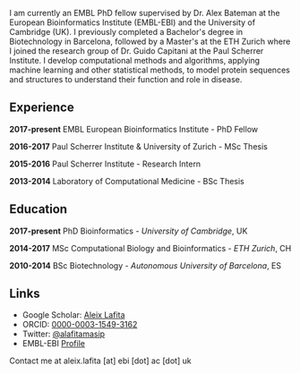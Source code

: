 
I am currently an EMBL PhD fellow supervised by Dr. Alex Bateman at the European Bioinformatics Institute (EMBL-EBI) and the University of Cambridge (UK).
I previously completed a Bachelor's degree in Biotechnology in Barcelona, followed by a Master's at the ETH Zurich where I joined the research group of Dr. Guido Capitani at the Paul Scherrer Institute.
I develop computational methods and algorithms, applying machine learning and other statistical methods, to model protein sequences and structures to understand their function and role in disease.

## Experience

**2017-present** EMBL European Bioinformatics Institute - PhD Fellow 

**2016-2017** Paul Scherrer Institute & University of Zurich - MSc Thesis

**2015-2016** Paul Scherrer Institute - Research Intern

**2013-2014** Laboratory of Computational Medicine - BSc Thesis


## Education

**2017-present** PhD Bioinformatics - *University of Cambridge*, UK

**2014-2017** MSc Computational Biology and Bioinformatics - *ETH Zurich*, CH

**2010-2014** BSc Biotechnology - *Autonomous University of Barcelona*, ES


## Links

- Google Scholar: [Aleix Lafita](https://scholar.google.co.uk/citations?user=iOg-7nQAAAAJ&hl)
- ORCID: [0000-0003-1549-3162](https://orcid.org/0000-0003-1549-3162)
- Twitter: [@alafitamasip](https://twitter.com/alafitamasip)
- EMBL-EBI [Profile](https://www.ebi.ac.uk/about/people/aleix-lafita-masip)


Contact me at aleix.lafita [at] ebi [dot] ac [dot] uk

